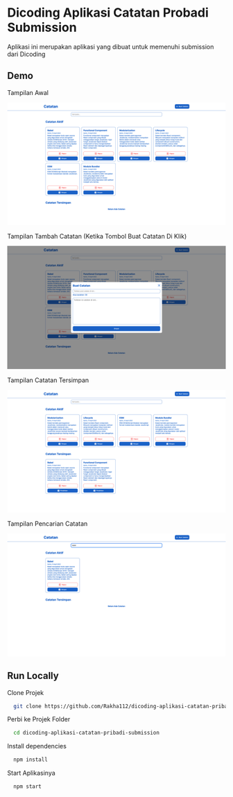 # Dicoding Aplikasi Catatan Probadi Submission

Aplikasi ini merupakan aplikasi yang dibuat untuk memenuhi submission dari Dicoding

## Demo

Tampilan Awal

![Tampilan Awal](https://github.com/Rakha112/dicoding-aplikasi-catatan-pribadi-submission/blob/main/Demo/TampilanAwal.png)

Tampilan Tambah Catatan (Ketika Tombol Buat Catatan Di Klik)

![Tambah](https://github.com/Rakha112/dicoding-aplikasi-catatan-pribadi-submission/blob/main/Demo/TambahCatatan.png)

Tampilan Catatan Tersimpan

![Tersimpan](https://github.com/Rakha112/dicoding-aplikasi-catatan-pribadi-submission/blob/main/Demo/Archived.png)

Tampilan Pencarian Catatan

![Pencarian](https://github.com/Rakha112/dicoding-aplikasi-catatan-pribadi-submission/blob/main/Demo/Pencarian.png)

## Run Locally

Clone Projek

```bash
  git clone https://github.com/Rakha112/dicoding-aplikasi-catatan-pribadi-submission.git
```

Perbi ke Projek Folder

```bash
  cd dicoding-aplikasi-catatan-pribadi-submission
```

Install dependencies

```bash
  npm install
```

Start Aplikasinya

```bash
  npm start
```
